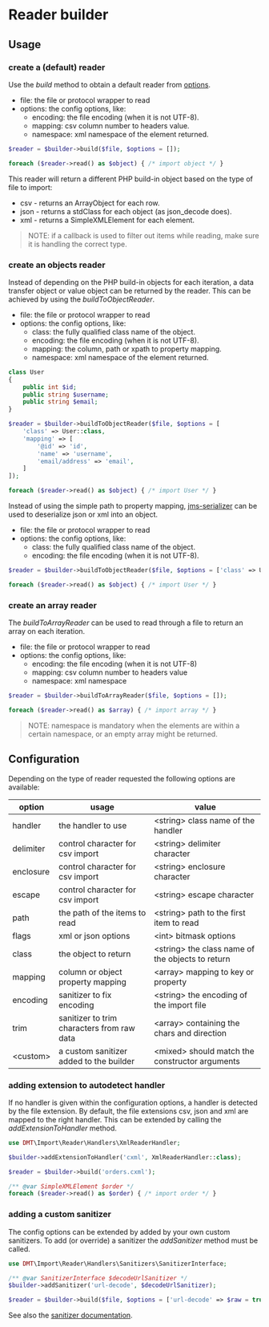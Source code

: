 # Reader builder

## Usage 

### create a (default) reader

Use the _build_ method to obtain a default reader from [options](#configuration).

 * file: the file or protocol wrapper to read
 * options: the config options, like:
   * encoding: the file encoding (when it is not UTF-8).
   * mapping: csv column number to headers value.
   * namespace: xml namespace of the element returned.

```php
$reader = $builder->build($file, $options = []);

foreach ($reader->read() as $object) { /* import object */ }
```

This reader will return a different PHP build-in object based on the type of file to import:
 * csv - returns an ArrayObject for each row.
 * json - returns a stdClass for each object (as json_decode does).
 * xml - returns a SimpleXMLElement for each element.

> NOTE: if a callback is used to filter out items while reading, make sure it is handling the correct type.

### create an objects reader

Instead of depending on the PHP build-in objects for each iteration, a data transfer object or value object can be 
returned by the reader. This can be achieved by using the _buildToObjectReader_.

 * file: the file or protocol wrapper to read
 * options: the config options, like:
   * class: the fully qualified class name of the object. 
   * encoding: the file encoding (when it is not UTF-8).
   * mapping: the column, path or xpath to property mapping.
   * namespace: xml namespace of the element returned.

```php
class User
{
    public int $id;
    public string $username;
    public string $email;
} 

$reader = $builder->buildToObjectReader($file, $options = [
    'class' => User::class,
    'mapping' => [
        '@id' => 'id',
        'name' => 'username',
        'email/address' => 'email',
    ]
]);

foreach ($reader->read() as $object) { /* import User */ }
```

Instead of using the simple path to property mapping, [jms-serializer](http://jmsyst.com/libs/serializer) can be used 
to deserialize json or xml into an object. 

 * file: the file or protocol wrapper to read
 * options: the config options, like:
   * class: the fully qualified class name of the object.
   * encoding: the file encoding (when it is not UTF-8).

```php
$reader = $builder->buildToObjectReader($file, $options = ['class' => User::class], SerializerBuilder::create());

foreach ($reader->read() as $object) { /* import User */ }

```

### create an array reader

The _buildToArrayReader_ can be used to read through a file to return an array on each iteration.

 * file: the file or protocol wrapper to read
 * options: the config options, like:
   * encoding: the file encoding (when it is not UTF-8) 
   * mapping: csv column number to headers value
   * namespace: xml namespace

```php
$reader = $builder->buildToArrayReader($file, $options = []);

foreach ($reader->read() as $array) { /* import array */ } 
```
> NOTE: namespace is mandatory when the elements are within a certain namespace, or an empty array might be returned.

## Configuration

Depending on the type of reader requested the following options are available: 

| **option** | **usage**                                  | **value**                                          |
|------------|--------------------------------------------|----------------------------------------------------|
| handler    | the handler to use                         | \<string\> class name of the handler               |
| delimiter  | control character for csv import           | \<string\> delimiter character                     |
| enclosure  | control character for csv import           | \<string\> enclosure character                     |
| escape     | control character for csv import           | \<string\> escape character                        |
| path       | the path of the items to read              | \<string\> path to the first item to read          |
| flags      | xml or json options                        | \<int\> bitmask options                            |
| class      | the object to return                       | \<string\> the class name of the objects to return |
| mapping    | column or object property mapping          | \<array\> mapping to key or property               |
| encoding   | sanitizer to fix encoding                  | \<string\> the encoding of the import file         |
| trim       | sanitizer to trim characters from raw data | \<array\> containing the chars and direction       |
| \<custom\> | a custom sanitizer added to the builder    | \<mixed\> should match the constructor arguments   |

### adding extension to autodetect handler

If no handler is given within the configuration options, a handler is detected by the file extension. By default, the 
file extensions csv, json and xml are mapped to the right handler. This can be extended by calling the 
_addExtensionToHandler_ method.

```php
use DMT\Import\Reader\Handlers\XmlReaderHandler;

$builder->addExtensionToHandler('cxml', XmlReaderHandler::class);

$reader = $builder->build('orders.cxml');

/** @var SimpleXMLElement $order */
foreach ($reader->read() as $order) { /* import order */ }
```

### adding a custom sanitizer

The config options can be extended by added by your own custom sanitizers. To add (or override) a sanitizer the 
_addSanitizer_ method must be called.

```php
use DMT\Import\Reader\Handlers\Sanitizers\SanitizerInterface;

/** @var SanitizerInterface $decodeUrlSanitizer */
$builder->addSanitizer('url-decode', $decodeUrlSanitizer);

$reader = $builder->build($file, $options = ['url-decode' => $raw = true|false])
```

See also the [sanitizer documentation](output-control.md#sanitizers).